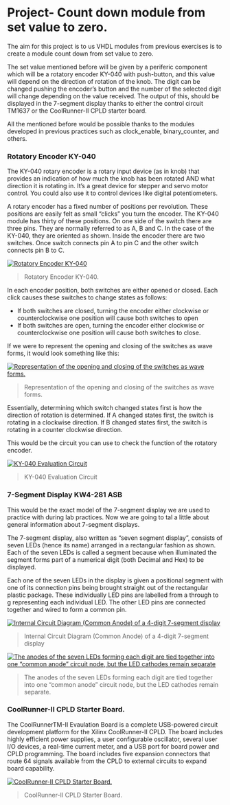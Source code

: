 # Project- Count down module from set value to zero.

The aim for this project is to us VHDL modules from previous exercises is to create a module count down from set value to zero.

The set value mentioned before will be given by a periferic component which will be a rotatory encoder KY-040 with push-button, and this value will depend on the direction of rotation of the knob. The digit can be changed pushing the encoder’s button and the number of the selected digit will change depending on the value received. The output of this, should be displayed in the 7-segment display thanks to either the control circuit TM1637 or the CoolRunner-II CPLD starter board.

All the mentioned before would be possible thanks to the modules developed in previous practices such as clock_enable, binary_counter, and others.

### Rotatory Encoder KY-040

The KY-040 rotary encoder is a rotary input device (as in knob) that provides an indication of how much the knob has been rotated AND what direction it is rotating in. It’s a great device for stepper and servo motor control. You could also use it to control devices like digital potentiometers.

A rotary encoder has a fixed number of positions per revolution. These positions are easily felt as small “clicks” you turn the encoder. The KY-040 module has thirty of these positions. On one side of the switch there are three pins. They are normally referred to as A, B and C. In the case of the KY-040, they are oriented as shown. Inside the encoder there are two switches. Once switch connects pin A to pin C and the other switch connects pin B to C.

[![Rotatory Encoder KY-040](https://http2.mlstatic.com/rotary-encoder-rotativo-ky-040-20-pasos-por-vuelta-arduino-D_NQ_NP_908324-MLA31076716097_062019-F.jpg "Rotatory Encoder KY-040")](https://http2.mlstatic.com/rotary-encoder-rotativo-ky-040-20-pasos-por-vuelta-arduino-D_NQ_NP_908324-MLA31076716097_062019-F.jpg "Rotatory Encoder KY-040")
>Rotatory Encoder KY-040.

In each encoder position, both switches are either opened or closed. Each click causes these switches to change states as follows: 

- If both switches are closed, turning the encoder either clockwise or counterclockwise one position will cause both switches to open 
- If both switches are open, turning the encoder either clockwise or counterclockwise one position will cause both switches to close. 

If we were to represent the opening and closing of the switches as wave forms, it would look something like this:

[![Representation of the opening and closing of the switches as wave forms.](https://i.stack.imgur.com/oEwqe.gif "Representation of the opening and closing of the switches as wave forms.")](https://i.stack.imgur.com/oEwqe.gif "Representation of the opening and closing of the switches as wave forms.")
>Representation of the opening and closing of the switches as wave forms.

Essentially, determining which switch changed states first is how the direction of rotation is determined. If A changed states first, the switch is rotating in a clockwise direction. If B changed states first, the switch is rotating in a counter clockwise direction.

This would be the circuit you can use to check the function of the rotatory encoder.

[![KY-040 Evaluation Circuit](https://i0.wp.com/henrysbench.capnfatz.com/wp-content/uploads/2015/05/Keyes-KY-040-Rotary-Encoder-Evaluation-Schematic.png?fit=636%2C570 "KY-040 Evaluation Circuit")](https://i0.wp.com/henrysbench.capnfatz.com/wp-content/uploads/2015/05/Keyes-KY-040-Rotary-Encoder-Evaluation-Schematic.png?fit=636%2C570 "KY-040 Evaluation Circuit")
>KY-040 Evaluation Circuit

### 7-Segment Display KW4-281 ASB

This would be the exact model of the 7-segment display we are used to practice with during lab practices. Now we are going to tal a little about general information about 7-segment displays.

The 7-segment display, also written as “seven segment display”, consists of seven LEDs (hence its name) arranged in a rectangular fashion as shown. Each of the seven LEDs is called a segment because when illuminated the segment forms part of a numerical digit (both Decimal and Hex) to be displayed.

Each one of the seven LEDs in the display is given a positional segment with one of its connection pins being brought straight out of the rectangular plastic package. These individually LED pins are labelled from a through to g representing each individual LED. The other LED pins are connected together and wired to form a common pin.

[![Internal Circuit Diagram (Common Anode) of a 4-digit 7-segment display](https://www.swharden.com/wp/images/2014/02/common-cathode-7-segment-display-lcd.jpg "Internal Circuit Diagram (Common Anode) of a 4-digit 7-segment display")](https://www.swharden.com/wp/images/2014/02/common-cathode-7-segment-display-lcd.jpg "Internal Circuit Diagram (Common Anode) of a 4-digit 7-segment display")
>Internal Circuit Diagram (Common Anode) of a 4-digit 7-segment display

[![The anodes of the seven LEDs forming each digit are tied together into one “common anode” circuit node, but the LED cathodes remain separate](https://encrypted-tbn0.gstatic.com/images?q=tbn%3AANd9GcR9OyQVqOQy58G0PW-P_ww4UmHhY6QiBKcn8LKuTaSY95124bEe&usqp=CAU "The anodes of the seven LEDs forming each digit are tied together into one “common anode” circuit node, but the LED cathodes remain separate")](https://encrypted-tbn0.gstatic.com/images?q=tbn%3AANd9GcR9OyQVqOQy58G0PW-P_ww4UmHhY6QiBKcn8LKuTaSY95124bEe&usqp=CAU "The anodes of the seven LEDs forming each digit are tied together into one “common anode” circuit node, but the LED cathodes remain separate")
>The anodes of the seven LEDs forming each digit are tied together into one “common anode” circuit node, but the LED cathodes remain separate.

### CoolRunner-II CPLD Starter Board.

The CoolRunnerTM-II Evaulation Board is a complete USB-powered circuit development platform for the Xilinx CoolRunner-II CPLD. The board includes highly efficient power supplies, a user configurable oscillator, several user I/O devices, a real-time current meter, and a USB port for board power and CPLD programming. The board includes five expansion connectors that route 64 signals available from the CPLD to external circuits to expand board capability.

[![CoolRunner-II CPLD Starter Board.](https://reference.digilentinc.com/_media/reference/programmable-logic/coolrunner-ii/cr2-0.png "CoolRunner-II CPLD Starter Board.")](https://reference.digilentinc.com/_media/reference/programmable-logic/coolrunner-ii/cr2-0.png "CoolRunner-II CPLD Starter Board.")
>CoolRunner-II CPLD Starter Board.


